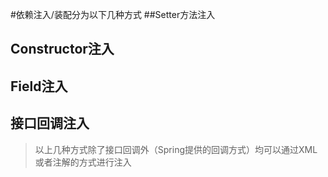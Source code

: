 #依赖注入/装配分为以下几种方式
##Setter方法注入
## Constructor注入
## Field注入
## 接口回调注入

> 以上几种方式除了接口回调外（Spring提供的回调方式）均可以通过XML或者注解的方式进行注入